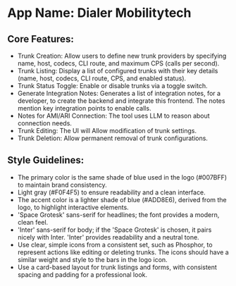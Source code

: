 # **App Name**: Dialer Mobilitytech

## Core Features:

- Trunk Creation: Allow users to define new trunk providers by specifying name, host, codecs, CLI route, and maximum CPS (calls per second).
- Trunk Listing: Display a list of configured trunks with their key details (name, host, codecs, CLI route, CPS, and enabled status).
- Trunk Status Toggle: Enable or disable trunks via a toggle switch.
- Generate Integration Notes: Generates a list of integration notes, for a developer, to create the backend and integrate this frontend. The notes mention key integration points to enable calls.
- Notes for AMI/ARI Connection: The tool uses LLM to reason about connection needs.
- Trunk Editing: The UI will Allow modification of trunk settings.
- Trunk Deletion: Allow permanent removal of trunk configurations.

## Style Guidelines:

- The primary color is the same shade of blue used in the logo (#007BFF) to maintain brand consistency.
- Light gray (#F0F4F5) to ensure readability and a clean interface.
- The accent color is a lighter shade of blue (#ADD8E6), derived from the logo, to highlight interactive elements.
- 'Space Grotesk' sans-serif for headlines; the font provides a modern, clean feel.
- 'Inter' sans-serif for body; if the 'Space Grotesk' is chosen, it pairs nicely with Inter. 'Inter' provides readability and a neutral tone.
- Use clear, simple icons from a consistent set, such as Phosphor, to represent actions like editing or deleting trunks. The icons should have a similar weight and style to the bars in the logo icon.
- Use a card-based layout for trunk listings and forms, with consistent spacing and padding for a professional look.